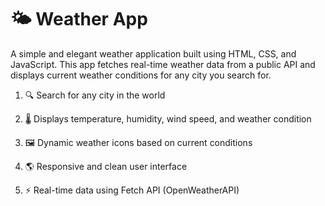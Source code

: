 # 🌤️ Weather App
A simple and elegant weather application built using HTML, CSS, and JavaScript. This app fetches real-time weather data from a public API and displays current weather conditions for any city you search for.
                    
1. 🔍 Search for any city in the world

2. 🌡️ Displays temperature, humidity, wind speed, and weather condition
                    
3. 🖼️ Dynamic weather icons based on current conditions
                    
4. 🌎 Responsive and clean user interface
                    
5. ⚡ Real-time data using Fetch API (OpenWeatherAPI)
